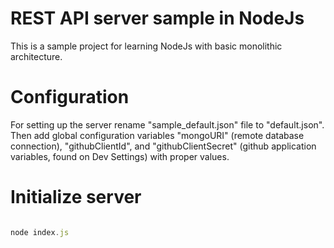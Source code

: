 # REST API server sample in NodeJs

This is a sample project for learning NodeJs with basic monolithic architecture. 

# Configuration 

</p>For setting up the server rename "sample_default.json" file to "default.json". Then add global configuration variables "mongoURI" (remote database connection), "githubClientId", and "githubClientSecret" (github application variables, found on Dev Settings) with proper values. </p>

# Initialize server 

```javascript

node index.js

```
